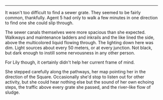 ***

It wasn't too difficult to find a sewer grate. They seemed to be fairly common, thankfully. Agent 5 had only to walk a few minutes in one direction to find one she could slip through.

The sewer canals themselves were more spacious than she expected. Walkways and maintenance ladders and inkrails and the like lined the side, above the multicolored liquid flowing through. The lighting down here was dim. Light sources about every 50 meters, or at every junction. Not black, but dark enough to instill some nervousness in any other person.

For Lily though, it certainly didn't help her current frame of mind.

She stepped carefully along the pathways, her map pointing her in the direction of the Square. Occasionally she'd stop to listen out for other activity, but she could hear nothing else but the sound of her own echoing steps, the traffic above every grate she passed, and the river-like flow of sludge.